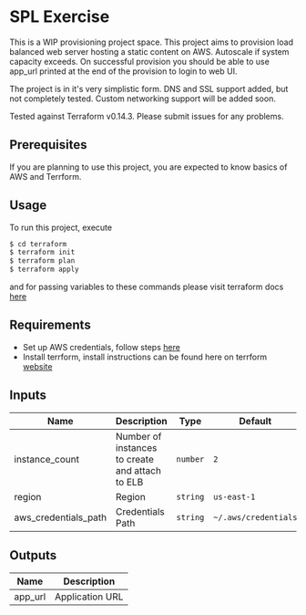 # SPL Exercise
This is a WIP provisioning project space. This project aims to provision load balanced web server hosting a static content on AWS. Autoscale if system capacity exceeds. On successful provision you should be able to use app_url printed at the end of the provision to login to web UI. 

The project is in it's very simplistic form. DNS and SSL support added, but not completely tested. Custom networking support will be added soon. 

Tested against Terraform v0.14.3. Please submit issues for any problems.

## Prerequisites
If you are planning to use this project, you are expected to know basics of AWS and Terrform.

## Usage

To run this project, execute

```bash
$ cd terraform
$ terraform init
$ terraform plan
$ terraform apply
```

and for passing variables to these commands please visit terraform docs [here](https://www.terraform.io/docs/configuration/variables.html)

## Requirements
* Set up AWS credentials, follow steps [here](https://docs.aws.amazon.com/cli/latest/userguide/cli-configure-files.html)
* Install terrform, install instructions can be found here on terrform [website](https://learn.hashicorp.com/tutorials/terraform/install-cli)


## Inputs
| Name | Description | Type | Default | Required |
|------|-------------|------|---------|:--------:|
| instance\_count | Number of instances to create and attach to ELB | `number` | `2` | no |
| region | Region | `string` | `us-east-1` | no |
| aws\_credentials\_path | Credentials Path | `string` | `~/.aws/credentials` | no |

## Outputs
| Name | Description |
|------|-------------|
| app\_url | Application URL |
